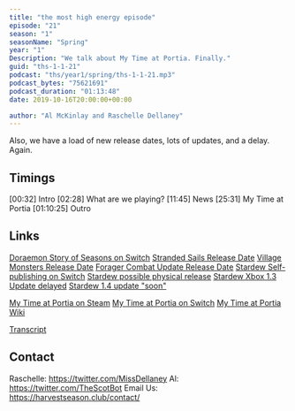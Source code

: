 ```yaml
---
title: "the most high energy episode"
episode: "21"
season: "1"
seasonName: "Spring"
year: "1"
Description: "We talk about My Time at Portia. Finally."
guid: "ths-1-1-21"
podcast: "ths/year1/spring/ths-1-1-21.mp3"
podcast_bytes: "75621691"
podcast_duration: "01:13:48"
date: 2019-10-16T20:00:00+00:00

author: "Al McKinlay and Raschelle Dellaney"
---
```


Also, we have a load of new release dates, lots of updates, and a delay. Again.

## Timings

[00:32] Intro
[02:28] What are we playing?
[11:45] News
[25:31] My Time at Portia
[01:10:25] Outro

## Links

[Doraemon Story of Seasons on Switch](https://www.nintendo.com/games/detail/doraemon-story-of-seasons-switch/)
[Stranded Sails Release Date](https://twitter.com/rokapublish/status/1179758017597906944)
[Village Monsters Release Date](https://twitter.com/VillageMonsters/status/1179459279683612673)
[Forager Combat Update Release Date](https://twitter.com/_HopFrog/status/1181671808333840384)
[Stardew Self-publishing on Switch](https://twitter.com/ConcernedApe/status/1179119938499305472)
[Stardew possible physical release](https://twitter.com/ConcernedApe/status/1179131216915656704)
[Stardew Xbox 1.3 Update delayed](https://twitter.com/ConcernedApe/status/1176646037458411521)
[Stardew 1.4 update "soon"](https://twitter.com/ConcernedApe/status/1179185611854368768)

[My Time at Portia on Steam](https://store.steampowered.com/app/666140/My_Time_At_Portia/)
[My Time at Portia on Switch](https://www.nintendo.com/games/detail/my-time-at-portia-switch/)
[My Time at Portia Wiki](https://mytimeatportia.fandom.com/wiki/My_Time_at_Portia_Wiki)

[Transcript](https://docs.google.com/document/d/1ShqtIysVtX6YVEV4fawxCtJ95EuC1fHEOOagKmjhmTw/edit?usp=sharing)

## Contact

Raschelle: https://twitter.com/MissDellaney
Al: https://twitter.com/TheScotBot
Email Us: https://harvestseason.club/contact/
